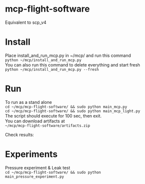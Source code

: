 # mcp-flight-software
Equivalent to scp_v4


# Install
Place install_and_run_mcp.py in ~/mcp/ and run this command \
```python ~/mcp/install_and_run_mcp.py```
\
You can also run this command to delete everything and start fresh \
```python ~/mcp/install_and_run_mcp.py --fresh```

# Run 
To run as a stand alone \
```cd ~/mcp/mcp-flight-software/ && sudo python main_mcp.py``` \
```cd ~/mcp/mcp-flight-software/ && sudo python main_mcp_light.py``` \
The script should execute for 100 sec, then exit.\
You can download artifacts at \
```~/mcp/mcp-flight-software/artifacts.zip``` 


Check results:

# Experiments 
Pressure experiment & Leak test\
```cd ~/mcp/mcp-flight-software/ && sudo python main_pressure_experiment.py```
